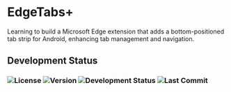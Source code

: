 # EdgeTabs+

Learning to build a Microsoft Edge extension that adds a bottom-positioned tab strip for Android, enhancing tab management and navigation.

## Development Status

### ![License](https://img.shields.io/github/license/Achyuth072/EdgeTabsPlus) ![Version](https://img.shields.io/badge/dynamic/json?url=https://raw.githubusercontent.com/Achyuth072/EdgeTabsPlus/main/manifest.json&label=version&query=$.version&color=blue) ![Development Status](https://img.shields.io/badge/status-beta-orange) ![Last Commit](https://img.shields.io/github/last-commit/Achyuth072/EdgeTabsPlus)
